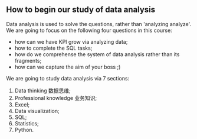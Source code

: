 ## How to begin our study of data analysis
Data analysis is used to solve the questions, rather than 'analyzing analyze'. We are going to focus on the following four questions in this course:
- how can we have KPI grow via analyzing data;
- how to complete the SQL tasks;
- how do we comprehense the system of data analysis rather than its fragments;
- how can we capture the aim of your boss ;)

We are going to study data analysis via 7 sections:
1. Data thinking 数据思维;
2. Professional knowledge 业务知识;
3. Excel;
4. Data visualization;
5. SQL;
6. Statistics;
7. Python.
